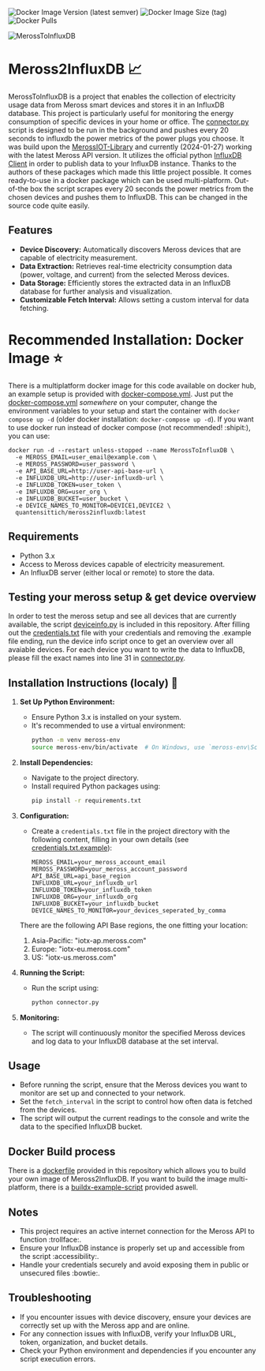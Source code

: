![Docker Image Version (latest semver)](https://img.shields.io/docker/v/quantensittich/meross2influxdb)
![Docker Image Size (tag)](https://img.shields.io/docker/image-size/quantensittich/meross2influxdb/latest)
![Docker Pulls](https://img.shields.io/docker/pulls/quantensittich/meross2influxdb)

![MerossToInfluxDB](https://media.giphy.com/media/v1.Y2lkPTc5MGI3NjExNmQ5NWZjeW9ja3I4anRoaHEzcjh2b3o2NGoyc2E5OXk5d3lhaTI3ZSZlcD12MV9pbnRlcm5hbF9naWZfYnlfaWQmY3Q9Zw/9ADoZQgs0tyww/giphy.gif)
# Meross2InfluxDB :chart_with_upwards_trend:

MerossToInfluxDB is a project that enables the collection of electricity usage data from Meross smart devices and stores it in an InfluxDB database. This project is particularly useful for monitoring the energy consumption of specific devices in your home or office. The [connector.py](connector.py) script is designed to be run in the background and pushes every 20 seconds to influxdb the power metrics of the power plugs you choose. It was build upon the [MerossIOT-Library](https://github.com/albertogeniola/MerossIot) and currently (2024-01-27) working with the latest Meross API version. It utilizes the official python [InfluxDB Client](https://github.com/influxdata/influxdb-client-python) in order to publish data to your InfluxDB instance. Thanks to the authors of these packages which made this little project possible.
It comes ready-to-use in a docker package which can be used multi-platform. Out-of-the box the script scrapes every 20 seconds the power metrics from the chosen devices and pushes them to InfluxDB. This can be changed in the source code quite easily.

## Features

- **Device Discovery:** Automatically discovers Meross devices that are capable of electricity measurement.
- **Data Extraction:** Retrieves real-time electricity consumption data (power, voltage, and current) from the selected Meross devices.
- **Data Storage:** Efficiently stores the extracted data in an InfluxDB database for further analysis and visualization.
- **Customizable Fetch Interval:** Allows setting a custom interval for data fetching.

# Recommended Installation: Docker Image :star:
There is a multiplatform docker image for this code available on docker hub, an example setup is provided with [docker-compose.yml](docker-compose.yml). Just put the [docker-compose.yml](docker-compose.yml) _somewhere_ on your computer, change the environment variables to your setup and start the container with `docker compose up -d` (older docker installation: `docker-compose up -d`).
If you want to use docker run instead of docker compose (not recommended! :shipit:), you can use:
```
docker run -d --restart unless-stopped --name MerossToInfluxDB \
  -e MEROSS_EMAIL=user_email@example.com \
  -e MEROSS_PASSWORD=user_password \
  -e API_BASE_URL=http://user-api-base-url \
  -e INFLUXDB_URL=http://user-influxdb-url \
  -e INFLUXDB_TOKEN=user_token \
  -e INFLUXDB_ORG=user_org \
  -e INFLUXDB_BUCKET=user_bucket \
  -e DEVICE_NAMES_TO_MONITOR=DEVICE1,DEVICE2 \
  quantensittich/meross2influxdb:latest
```


## Requirements

- Python 3.x
- Access to Meross devices capable of electricity measurement.
- An InfluxDB server (either local or remote) to store the data.

## Testing your meross setup & get device overview
In order to test the meross setup and see all devices that are currently available, the script [deviceinfo.py](deviceinfo.py) is included in this repository. After filling out the [credentials.txt](credentials.txt.example) file with your credentials and removing the .example file ending, run the device info script once to get an overview over all avaiable devices. For each device you want to write the data to InfluxDB, please fill the exact names into line 31 in [connector.py](connector.py).

## Installation Instructions (localy) :potato:

1. **Set Up Python Environment:**
   - Ensure Python 3.x is installed on your system.
   - It's recommended to use a virtual environment:
     ```bash
     python -m venv meross-env
     source meross-env/bin/activate  # On Windows, use `meross-env\Scripts\activate`
     ```

2. **Install Dependencies:**
   - Navigate to the project directory.
   - Install required Python packages using:
     ```bash
     pip install -r requirements.txt
     ```

3. **Configuration:**
   - Create a `credentials.txt` file in the project directory with the following content, filling in your own details (see [credentials.txt.example](credentials.txt.example)):
     ```
     MEROSS_EMAIL=your_meross_account_email
     MEROSS_PASSWORD=your_meross_account_password
     API_BASE_URL=api_base_region
     INFLUXDB_URL=your_influxdb_url
     INFLUXDB_TOKEN=your_influxdb_token
     INFLUXDB_ORG=your_influxdb_org
     INFLUXDB_BUCKET=your_influxdb_bucket
     DEVICE_NAMES_TO_MONITOR=your_devices_seperated_by_comma
     ```
    There are the following API Base regions, the one fitting your location:
    1. Asia-Pacific: "iotx-ap.meross.com"
    2. Europe: "iotx-eu.meross.com"
    3. US: "iotx-us.meross.com"

4. **Running the Script:**
   - Run the script using:
     ```bash
     python connector.py
     ```

5. **Monitoring:**
   - The script will continuously monitor the specified Meross devices and log data to your InfluxDB database at the set interval.

## Usage

- Before running the script, ensure that the Meross devices you want to monitor are set up and connected to your network.
- Set the `fetch_interval` in the script to control how often data is fetched from the devices.
- The script will output the current readings to the console and write the data to the specified InfluxDB bucket.

## Docker Build process
There is a [dockerfile](Dockerfile) provided in this repository which allows you to build your own image of Meross2InfluxDB. If you want to build the image multi-platform, there is a [buildx-example-script](buildx.sh) provided aswell.


## Notes

- This project requires an active internet connection for the Meross API to function :trollface:.
- Ensure your InfluxDB instance is properly set up and accessible from the script :accessibility:.
- Handle your credentials securely and avoid exposing them in public or unsecured files :bowtie:.

## Troubleshooting

- If you encounter issues with device discovery, ensure your devices are correctly set up with the Meross app and are online.
- For any connection issues with InfluxDB, verify your InfluxDB URL, token, organization, and bucket details.
- Check your Python environment and dependencies if you encounter any script execution errors.